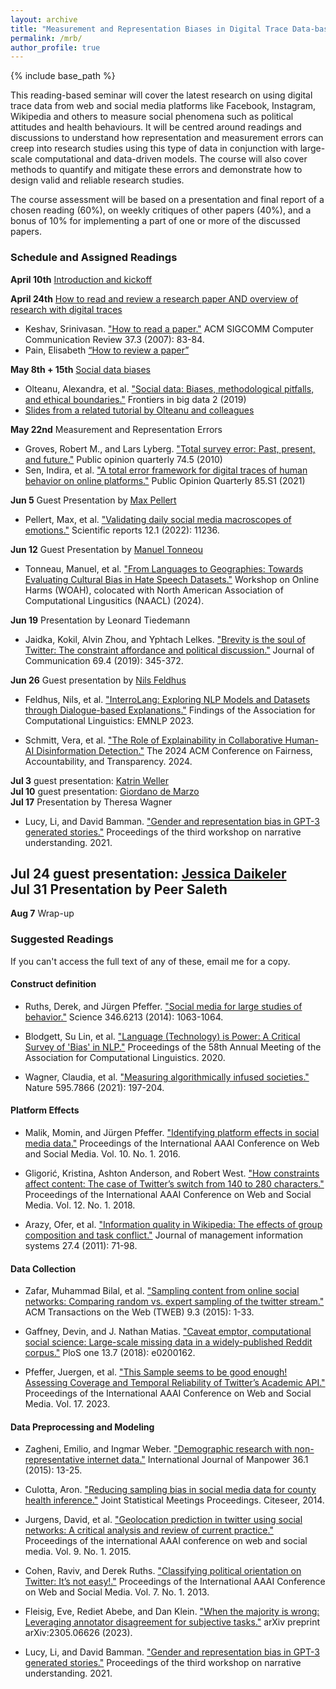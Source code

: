 ```yaml
---
layout: archive
title: "Measurement and Representation Biases in Digital Trace Data-based Studies"
permalink: /mrb/
author_profile: true
---
```


{% include base_path %}

This reading-based seminar will cover the latest research on using digital trace data from web and social media platforms like Facebook, Instagram, Wikipedia and others to measure social phenomena such as political attitudes and health behaviours. It will be centred around readings and discussions to understand how representation and measurement errors can creep into research studies using this type of data in conjunction with large-scale computational and data-driven models. The course will also cover methods to quantify and mitigate these errors and demonstrate how to design valid and reliable research studies. 

The course assessment will be based on a presentation and final report of a chosen reading (60%), on weekly critiques of other papers (40%), and a bonus of 10% for implementing a part of one or more of the discussed papers.

### Schedule and Assigned Readings

**April 10th** [Introduction and kickoff](http://indiiigo.github.io/files/mrb/session_0_intro.pdf)

**April 24th** [How to read and review a research paper AND overview of research with digital traces](http://indiiigo.github.io/files/mrb/session_1_working_with_digital_traces.pdf)
- Keshav, Srinivasan. ["How to read a paper."](http://ccr.sigcomm.org/online/files/p83-keshavA.pdf) ACM SIGCOMM Computer Communication Review 37.3 (2007): 83-84.  
- Pain, Elisabeth [“How to review a paper”](https://www.science.org/content/article/how-review-paper)

**May 8th + 15th** [Social data biases](http://indiiigo.github.io/files/mrb/session_2_3_social_data_limits.pdf) 
- Olteanu, Alexandra, et al. ["Social data: Biases, methodological pitfalls, and ethical boundaries."](https://www.frontiersin.org/articles/10.3389/fdata.2019.00013/full)  Frontiers in big data 2 (2019)
- [Slides from a related tutorial by Olteanu and colleagues](https://www.aolteanu.com/SocialDataLimitsTutorial/slidesKDD17.html)

**May 22nd** Measurement and Representation Errors
- Groves, Robert M., and Lars Lyberg. ["Total survey error: Past, present, and future."](https://academic.oup.com/poq/article/74/5/849/1817502) Public opinion quarterly 74.5 (2010) 
- Sen, Indira, et al. ["A total error framework for digital traces of human behavior on online platforms."](https://academic.oup.com/poq/article/85/S1/399/6359490) Public Opinion Quarterly 85.S1 (2021)

**Jun 5**	Guest Presentation by [Max Pellert](https://mpellert.at/)
- Pellert, Max, et al. ["Validating daily social media macroscopes of emotions."](https://www.nature.com/articles/s41598-022-14579-y) Scientific reports 12.1 (2022): 11236.

**Jun 12**	Guest Presentation by [Manuel Tonneou](https://mpellert.at/)
- Tonneau, Manuel, et al. ["From Languages to Geographies: Towards Evaluating Cultural Bias in Hate Speech Datasets."](https://arxiv.org/abs/2404.17874) Workshop on Online Harms (WOAH), colocated with North American Association of Computational Lingusitics (NAACL) (2024). 

**Jun 19**	Presentation by Leonard Tiedemann
- Jaidka, Kokil, Alvin Zhou, and Yphtach Lelkes. ["Brevity is the soul of Twitter: The constraint affordance and political discussion."](https://academic.oup.com/joc/article-abstract/69/4/345/5547032) Journal of Communication 69.4 (2019): 345-372.

**Jun 26**	Guest presentation by [Nils Feldhus](https://nfelnlp.github.io/)
- Feldhus, Nils, et al. ["InterroLang: Exploring NLP Models and Datasets through Dialogue-based Explanations."](https://doi.org/10.18653/v1/2023.findings-emnlp.359) Findings of the Association for Computational Linguistics: EMNLP 2023. 

- Schmitt, Vera, et al. ["The Role of Explainability in Collaborative Human-AI Disinformation Detection."](https://dl.acm.org/doi/10.1145/3630106.3659031) The 2024 ACM Conference on Fairness, Accountability, and Transparency. 2024. 


**Jul 3**	guest presentation: [Katrin Weller](https://katrinweller.net/)\
**Jul 10**	guest presentation: [Giordano de Marzo](https://giordano-demarzo.github.io/)\
**Jul 17**	Presentation by Theresa Wagner
- Lucy, Li, and David Bamman. ["Gender and representation bias in GPT-3 generated stories."](https://aclanthology.org/2021.nuse-1.5/) Proceedings of the third workshop on narrative understanding. 2021.

**Jul 24**	guest presentation: [Jessica Daikeler](https://www.gesis.org/en/institute/about-us/staff/person/jessica.daikeler)\
**Jul 31**	Presentation by Peer Saleth
- 
**Aug 7**	Wrap-up

### Suggested Readings

If you can't access the full text of any of these, email me for a copy.

#### Construct definition

- Ruths, Derek, and Jürgen Pfeffer. ["Social media for large studies of behavior."](https://www.science.org/doi/full/10.1126/science.346.6213.1063) Science 346.6213 (2014): 1063-1064.

- Blodgett, Su Lin, et al. ["Language (Technology) is Power: A Critical Survey of 'Bias' in NLP."](https://aclanthology.org/2020.acl-main.485/) Proceedings of the 58th Annual Meeting of the Association for Computational Linguistics. 2020.

- Wagner, Claudia, et al. ["Measuring algorithmically infused societies."](https://www.nature.com/articles/s41586-021-03666-1) Nature 595.7866 (2021): 197-204.

#### Platform Effects

- Malik, Momin, and Jürgen Pfeffer. ["Identifying platform effects in social media data."](https://ojs.aaai.org/index.php/ICWSM/article/view/14756) Proceedings of the International AAAI Conference on Web and Social Media. Vol. 10. No. 1. 2016.

- Gligorić, Kristina, Ashton Anderson, and Robert West. ["How constraints affect content: The case of Twitter’s switch from 140 to 280 characters."](https://ojs.aaai.org/index.php/ICWSM/article/view/15079) Proceedings of the International AAAI Conference on Web and Social Media. Vol. 12. No. 1. 2018.

- Arazy, Ofer, et al. ["Information quality in Wikipedia: The effects of group composition and task conflict."](https://www.tandfonline.com/doi/abs/10.2753/MIS0742-1222270403) Journal of management information systems 27.4 (2011): 71-98.

#### Data Collection

- Zafar, Muhammad Bilal, et al. ["Sampling content from online social networks: Comparing random vs. expert sampling of the twitter stream."](https://dl.acm.org/doi/abs/10.1145/2743023) ACM Transactions on the Web (TWEB) 9.3 (2015): 1-33.

- Gaffney, Devin, and J. Nathan Matias. ["Caveat emptor, computational social science: Large-scale missing data in a widely-published Reddit corpus."](https://journals.plos.org/plosone/article?id=10.1371/journal.pone.0200162) PloS one 13.7 (2018): e0200162.

- Pfeffer, Juergen, et al. ["This Sample seems to be good enough! Assessing Coverage and Temporal Reliability of Twitter’s Academic API."](https://ojs.aaai.org/index.php/ICWSM/article/view/22182) Proceedings of the International AAAI Conference on Web and Social Media. Vol. 17. 2023.

#### Data Preprocessing and Modeling

- Zagheni, Emilio, and Ingmar Weber. ["Demographic research with non-representative internet data."](https://www.emerald.com/insight/content/doi/10.1108/IJM-12-2014-0261/full/html) International Journal of Manpower 36.1 (2015): 13-25.

- Culotta, Aron. ["Reducing sampling bias in social media data for county health inference."](http://www.cs.iit.edu/~culotta/pubs/culotta14reducing.pdf) Joint Statistical Meetings Proceedings. Citeseer, 2014.

- Jurgens, David, et al. ["Geolocation prediction in twitter using social networks: A critical analysis and review of current practice."](https://ojs.aaai.org/index.php/ICWSM/article/view/14627) Proceedings of the international AAAI conference on web and social media. Vol. 9. No. 1. 2015.

- Cohen, Raviv, and Derek Ruths. ["Classifying political orientation on Twitter: It’s not easy!."](https://ojs.aaai.org/index.php/ICWSM/article/view/14434) Proceedings of the International AAAI Conference on Web and Social Media. Vol. 7. No. 1. 2013.

- Fleisig, Eve, Rediet Abebe, and Dan Klein. ["When the majority is wrong: Leveraging annotator disagreement for subjective tasks."](https://arxiv.org/abs/2305.06626) arXiv preprint arXiv:2305.06626 (2023).

- Lucy, Li, and David Bamman. ["Gender and representation bias in GPT-3 generated stories."](https://aclanthology.org/2021.nuse-1.5/) Proceedings of the third workshop on narrative understanding. 2021.